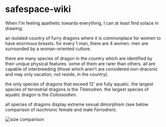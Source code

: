 # safespace-wiki

When I'm feeling apathetic towards everything, I can at least find solace in drawing.

an isolated country of furry dragons where it is commonplace for women to have enormous breasts. for every 1 man, there are 4 women. men are surrounded by a woman-oriented culture.

there are many species of dragon in the country which are identified by their unique physical features. some of them are rarer than others. all are capable of interbreeding (those which aren't are considered non-draconic and may only vacation, not reside, in the country).

the only species of dragons that exceed 12' are fully aquatic. the largest species of terrestrial dragons is the _Titanodren_. the largest species of aquatic dragon is the _Colossodren_.

all species of dragons display extreme sexual dimorphism (see below comparison of isochronic female and male _Ferrodren_).

![size comparison](https://images-wixmp-ed30a86b8c4ca887773594c2.wixmp.com/f/f7195997-7848-47de-bc04-bb31e278204f/dk784yt-43d37b36-30eb-42c7-b18f-0f10ce4d4b50.png/v1/fill/w_1280,h_690,q_80,strp/dragon_side_by_side.png-fullview.jpg?token=eyJ0eXAiOiJKV1QiLCJhbGciOiJIUzI1NiJ9.eyJzdWIiOiJ1cm46YXBwOjdlMGQxODg5ODIyNjQzNzNhNWYwZDQxNWVhMGQyNmUwIiwiaXNzIjoidXJuOmFwcDo3ZTBkMTg4OTgyMjY0MzczYTVmMGQ0MTVlYTBkMjZlMCIsIm9iaiI6W1t7ImhlaWdodCI6Ijw9NjkwIiwicGF0aCI6IlwvZlwvZjcxOTU5OTctNzg0OC00N2RlLWJjMDQtYmIzMWUyNzgyMDRmXC9kazc4NHl0LTQzZDM3YjM2LTMwZWItNDJjNy1iMThmLTBmMTBjZTRkNGI1MC5wbmciLCJ3aWR0aCI6Ijw9MTI4MCJ9XV0sImF1ZCI6WyJ1cm46c2VydmljZTppbWFnZS5vcGVyYXRpb25zIl19.2ad2V2xmsQ0HIv5XBinX9MIOp_QJ8M-UwpK_6rmxK7Y)
